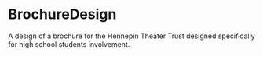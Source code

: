 # BrochureDesign
A design of a brochure for the Hennepin Theater Trust designed specifically for high school students involvement. 
